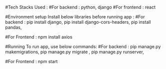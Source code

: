 #Tech Stacks Used :
#For backend : python, django
#For frontend : react

#Environment setup 
Install below libraries before running app :
#For backend :
pip install django, 
pip install django-cors-headers, 
pip install pandas, 

#For Frontend :
npm install axios

#Running 
To run app, use below commands:
#For backend :
pip manage.py makemigrations, 
pip manage.py migrate ,
pip manage.py runserver,

#For Frontend :
npm start
